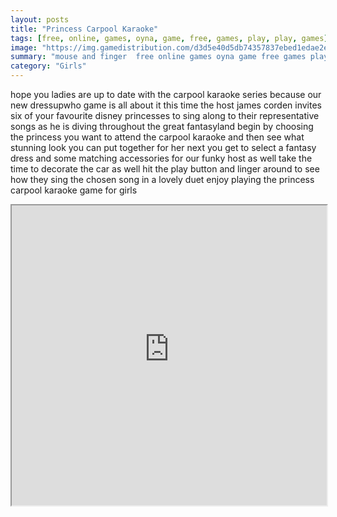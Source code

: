 ```yaml
---
layout: posts
title: "Princess Carpool Karaoke"
tags: [free, online, games, oyna, game, free, games, play, play, games]
image: "https://img.gamedistribution.com/d3d5e40d5db74357837ebed1edae2ea6.jpg"
summary: "mouse and finger  free online games oyna game free games play play games"
category: "Girls"
---
```


hope you ladies are up to date with the carpool karaoke series because our new dressupwho game is all about it this time the host james corden invites six of your favourite disney princesses to sing along to their representative songs as he is diving throughout the great fantasyland begin by choosing the princess you want to attend the carpool karaoke and then see what stunning look you can put together for her next you get to select a fantasy dress and some matching accessories for our funky host as well take the time to decorate the car as well hit the play button and linger around to see how they sing the chosen song in a lovely duet enjoy playing the princess carpool karaoke game for girls

<iframe width="100%" height="480px;" src="https://html5.gamedistribution.com/d3d5e40d5db74357837ebed1edae2ea6/"></iframe>